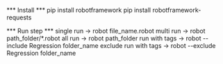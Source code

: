 *** Install ***
pip install robotframework
pip install robotframework-requests

*** Run step ***
single run              -> robot file_name.robot
multi run               -> robot path_folder/*.robot
all run                 -> robot path_folder
run with tags           -> robot --include Regression folder_name
exclude run with tags   -> robot --exclude Regression folder_name 
